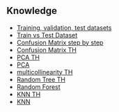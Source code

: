 #

## Knowledge
- [Training, validation, test datasets](https://en.wikipedia.org/wiki/Training,_validation,_and_test_data_sets)
- [Train vs Test Dataset](https://testsigma.com/blog/difference-between-training-data-and-testing-data/)
- [Confusion Matrix step by step](https://www.geeksforgeeks.org/confusion-matrix-machine-learning/)
- [Confusion Matrix TH](https://medium.com/@pagongatchalee/confusion-matrix-%E0%B9%80%E0%B8%84%E0%B8%A3%E0%B8%B7%E0%B9%88%E0%B8%AD%E0%B8%87%E0%B8%A1%E0%B8%B7%E0%B8%AD%E0%B8%AA%E0%B8%B3%E0%B8%84%E0%B8%B1%E0%B8%8D%E0%B9%83%E0%B8%99%E0%B8%81%E0%B8%B2%E0%B8%A3%E0%B8%9B%E0%B8%A3%E0%B8%B0%E0%B9%80%E0%B8%A1%E0%B8%B4%E0%B8%99%E0%B8%9C%E0%B8%A5%E0%B8%A5%E0%B8%B1%E0%B8%9E%E0%B8%98%E0%B9%8C%E0%B8%82%E0%B8%AD%E0%B8%87%E0%B8%81%E0%B8%B2%E0%B8%A3%E0%B8%97%E0%B8%B3%E0%B8%99%E0%B8%B2%E0%B8%A2-%E0%B9%83%E0%B8%99machine-learning-fba6e3f9508c)
- [PCA TH](https://medium.com/kbtg-life/principal-component-analysis-pca-%E0%B8%89%E0%B8%9A%E0%B8%B1%E0%B8%9A%E0%B8%A5%E0%B8%B0%E0%B9%80%E0%B8%AD%E0%B8%B5%E0%B8%A2%E0%B8%94%E0%B9%81%E0%B8%A5%E0%B8%B0%E0%B9%80%E0%B8%82%E0%B9%89%E0%B8%B2%E0%B9%83%E0%B8%88%E0%B8%87%E0%B9%88%E0%B8%B2%E0%B8%A2-d0c514e6fa0a)
- [PCA](https://builtin.com/data-science/step-step-explanation-principal-component-analysis)
- [multicollinearity TH](https://lengyi.medium.com/multicollinearity-test-python-608b090106f3)
- [Random Tree TH](https://medium.com/@witchapongdaroontham/%E0%B8%A3%E0%B8%B9%E0%B9%89%E0%B8%88%E0%B8%B1%E0%B8%81-decision-tree-random-forrest-%E0%B9%81%E0%B8%A5%E0%B8%B0-xgboost-part-1-cb49c4ac1315)
- [Random Forest](https://www.datacamp.com/tutorial/random-forests-classifier-python)
- [KNN TH](https://kongruksiam.medium.com/%E0%B8%AA%E0%B8%A3%E0%B8%B8%E0%B8%9B-machine-learning-ep-4-%E0%B9%80%E0%B8%9E%E0%B8%B7%E0%B9%88%E0%B8%AD%E0%B8%99%E0%B8%9A%E0%B9%89%E0%B8%B2%E0%B8%99%E0%B9%83%E0%B8%81%E0%B8%A5%E0%B9%89%E0%B8%97%E0%B8%B5%E0%B9%88%E0%B8%AA%E0%B8%B8%E0%B8%94-k-nearest-neighbors-787665f7c09d)
- [KNN](https://www.geeksforgeeks.org/k-nearest-neighbours/)